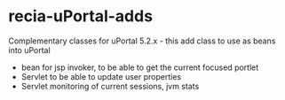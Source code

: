# recia-uPortal-adds
Complementary classes for uPortal 5.2.x - this add class to use as beans into uPortal

- bean for jsp invoker, to be able to get the current focused portlet
- Servlet to be able to update user properties
- Servlet monitoring of current sessions, jvm stats

